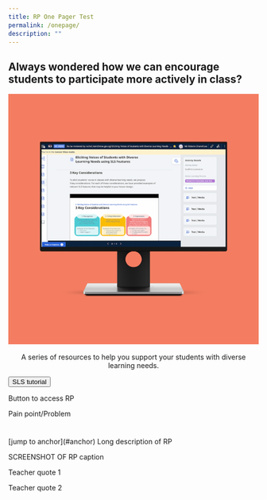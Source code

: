 ```yaml
---
title: RP One Pager Test
permalink: /onepage/
description: ""
---
```

## Always wondered how we can encourage students to participate more actively in class?
![](/images/1%20copy.png)
<center>A series of resources to help you support your students with diverse learning needs.</center>

<button>SLS tutorial</button>


Button to access RP

Pain point/Problem
<h1 id="anchor"></h1>
[jump to anchor](#anchor)
Long description of RP

SCREENSHOT OF RP
caption

Teacher quote 1

Teacher quote 2